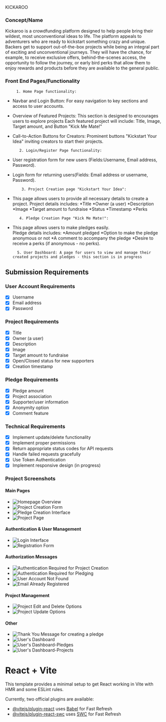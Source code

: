 KICKAROO

### Concept/Name
Kickaroo is a crowdfunding platform designed to help people bring their wildest, most unconventional ideas to life. The platform appeals to adventurers who are ready to kickstart something crazy and unique. Backers get to support out-of-the-box projects while being an integral part of exciting and unconventional journeys. They will have the chance, for example, to receive exclusive offers, behind-the-scenes access, the opportunity to follow the journey, or early bird perks that allow them to enjoy rewards and products before they are available to the general public.

### Front End Pages/Functionality 
         1. Home Page functionality:
- Navbar and Login Button: For easy navigation to key sections and access to user accounts.
- Overview of Featured Projects: This section is designed to encourages users to explore projects 
  Each featured project will include: Title, Image, Target amount, and Button "Kick Me Mate!" 
- Call-to-Action Buttons for Creators: Prominent buttons "Kickstart Your Idea" inviting creators to start their projects.

         2. Login/Register Page functionality:
- User registration form for new users (Fields:Username, Email address, Password).
- Login form for returning users(Fields: Email address or username, Password).

          3. Project Creation page "Kickstart Your Idea":
- This page allows users to provide all necessary details to create a project. 
  Project details includes:
       *Title
       *Owner (a user)
       *Description
       *Image 
       *Target amount to fundraise
       *Status
       *Timestamp
       *Perks

         4. Pledge Creation Page "Kick Me Mate!":
- This page allows users to make pledges easily.  
  Pledge details includes:
        *Amount pledged
        *Option to make the pledge anonymous or not
        *A comment to accompany the pledge
        *Desire to receive a perks (if anonymous - no perks).

        5. User Dashboard: A page for users to view and manage their created projects and pledges - this section is in progress

## Submission Requirements

### User Account Requirements
- [x] Username
- [x] Email address
- [x] Password

### Project Requirements
- [x] Title
- [x] Owner (a user)
- [x] Description
- [x] Image
- [x] Target amount to fundraise
- [x] Open/Closed status for new supporters
- [x] Creation timestamp

### Pledge Requirements
- [x] Pledge amount
- [x] Project association
- [x] Supporter/user information
- [x] Anonymity option
- [x] Comment feature

### Technical Requirements
- [x] Implement update/delete functionality
- [x] Implement proper permissions
- [x] Return appropriate status codes for API requests
- [x] Handle failed requests gracefully
- [x] Use Token Authentication
- [x] Implement responsive design (in progress)

### Project Screenshots

#### Main Pages
- ![Homepage Overview](./relative/image/HomePage.png)
- ![Project Creation Form](./relative/image/Create_project.png)
- ![Pledge Creation Interface](./relative/image/Pledge.png)
- ![Project Page](./relative/image/ProjectPage.png)

#### Authentication & User Management
- ![Login Interface](./relative/image/Login.png)
- ![Registration Form](./relative/image/Signup.png)

#### Authorization Messages
- ![Authentication Required for Project Creation](./relative/image/Token_project.png)
- ![Authentication Required for Pledging](./relative/image/Token_Pledge.png)
- ![User Account Not Found](./relative/image/User_doesn't_exist.png)
- ![Email Already Registered](./relative/image/Email_exist.png)

#### Project Management
- ![Project Edit and Delete Options](./relative/image/Update_delete.png)
- ![Project Update Options](./relative/image/UpdateProject.png)

#### Other
- ![Thank You Message for creating a pledge](./relative/image/ThankYou.png)
- ![User's Dashboard](./relative/image/Dashboard.png)
- ![User's Dashboard-Pledges](./relative/image/DashboardPledges.png)
- ![User's Dashboard-Projects](./relative/image/DashboardProjects.png)



# React + Vite

This template provides a minimal setup to get React working in Vite with HMR and some ESLint rules.

Currently, two official plugins are available:

- [@vitejs/plugin-react](https://github.com/vitejs/vite-plugin-react/blob/main/packages/plugin-react/README.md) uses [Babel](https://babeljs.io/) for Fast Refresh
- [@vitejs/plugin-react-swc](https://github.com/vitejs/vite-plugin-react-swc) uses [SWC](https://swc.rs/) for Fast Refresh

